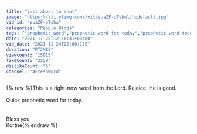 ```yaml
---
title: "just about to shut"
image: "https:\/\/i.ytimg.com\/vi\/suaZF-oTsbw\/hqdefault.jpg"
vid_id: "suaZF-oTsbw"
categories: "People-Blogs"
tags: ["prophetic word","prophetic word for today","prophetic word today"]
date: "2021-11-25T12:56:31+03:00"
vid_date: "2021-11-24T22:00:15Z"
duration: "PT2M8S"
viewcount: "15015"
likeCount: "2559"
dislikeCount: "5"
channel: "AFreshWord"
---
```

{% raw %}This is a right-now word from the Lord. Rejoice. He is good. <br /><br />Quick prophetic word for today. <br /><br /><br />Bless you,<br />Kortne{% endraw %}
